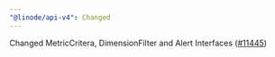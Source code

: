 ```yaml
---
"@linode/api-v4": Changed
---
```


Changed MetricCritera, DimensionFilter and Alert Interfaces ([#11445](https://github.com/linode/manager/pull/11445))
